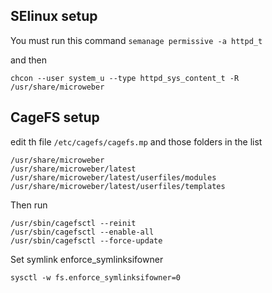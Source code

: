 

## SElinux setup

You must run this command `semanage permissive -a httpd_t`

and then 

`chcon --user system_u --type httpd_sys_content_t -R  /usr/share/microweber`

## CageFS  setup

edit th file `/etc/cagefs/cagefs.mp` and those folders in the list 

```
/usr/share/microweber
/usr/share/microweber/latest
/usr/share/microweber/latest/userfiles/modules
/usr/share/microweber/latest/userfiles/templates
```
 
Then run 

```
/usr/sbin/cagefsctl --reinit
/usr/sbin/cagefsctl --enable-all
/usr/sbin/cagefsctl --force-update
```


Set symlink enforce_symlinksifowner

```
sysctl -w fs.enforce_symlinksifowner=0
```
 